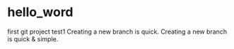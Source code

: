 # hello_word
first git project
test1
Creating a new branch is quick.
Creating a new branch is quick & simple.
